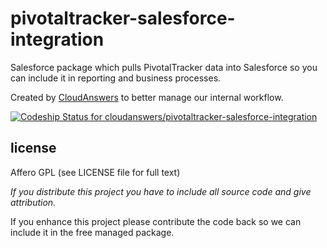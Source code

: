 pivotaltracker-salesforce-integration
=====================================

Salesforce package which pulls PivotalTracker data into Salesforce so you can include it in reporting and business processes.

Created by [CloudAnswers](http://www.cloudanswers.com) to better manage our internal workflow.

[ ![Codeship Status for cloudanswers/pivotaltracker-salesforce-integration](https://codeship.io/projects/58ab0f50-82d1-0131-289f-02d019ac735f/status)](https://codeship.io/projects/14892)

license
-------

Affero GPL (see LICENSE file for full text)

*If you distribute this project you have to include all source code and give attribution.*

If you enhance this project please contribute the code back so we can include it in the free managed package.


